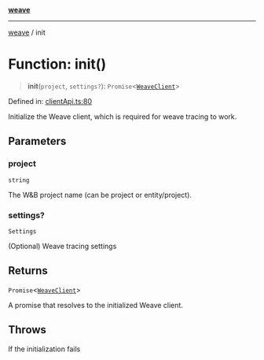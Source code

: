 [**weave**](../README.md)

***

[weave](../README.md) / init

# Function: init()

> **init**(`project`, `settings?`): `Promise`\<[`WeaveClient`](../classes/WeaveClient.md)\>

Defined in: [clientApi.ts:80](https://github.com/wandb/weave/blob/69f1caabebc727846756574d549b7e7dda458b63/sdks/node/src/clientApi.ts#L80)

Initialize the Weave client, which is required for weave tracing to work.

## Parameters

### project

`string`

The W&B project name (can be project or entity/project).

### settings?

`Settings`

(Optional) Weave tracing settings

## Returns

`Promise`\<[`WeaveClient`](../classes/WeaveClient.md)\>

A promise that resolves to the initialized Weave client.

## Throws

If the initialization fails
